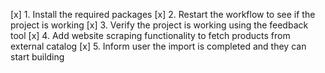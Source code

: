 [x] 1. Install the required packages
[x] 2. Restart the workflow to see if the project is working
[x] 3. Verify the project is working using the feedback tool
[x] 4. Add website scraping functionality to fetch products from external catalog
[x] 5. Inform user the import is completed and they can start building